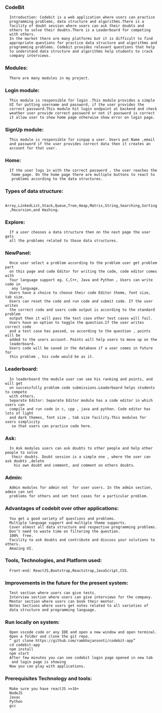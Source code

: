 ### CodeBit

      Introduction: Codebit is a web application where users can practice
      programming problems, data structure and algorithms.There is a
      facility of doubt session where users can ask their doubts and
      others to solve their doubts.There is a Leaderboard for competing
      with others.
      In the market there are many platforms but it is difficult to find
      appropriate questions for practice data structure and algorithms and
      programming problems. Codebit provides relevant questions that help
      to understand data structure and algorithms help students to crack
      company interviews.

### Modules:

      There are many modules in my project.

### Login module:

      This module is responsible for login .This module provides a simple
      UI for putting username and password, if the user provides the
      correct password.This module hit login endpoint at backend and check
      weather user provide correct password or not if password is correct
      it allow user to show home page otherwise show error on login page.

### SignUp module:

      This module is responsible for singup a user. Users put Name ,email
      and password if the user provides correct data then it creates an
      account for that user.

### Home:

      If the user logs in with the correct password , the user reaches the
       home page. On the home page there are multiple buttons to react to
       problems according to the data structures.

### Types of data structure:

      Array,LinkedList,Stack,Queue,Tree,Heap,Matrix,String,Searching,Sorting
      ,Recursion,and Hashing.

### Explore:

      If a user chooses a data structure then on the next page the user gets
      all the problems related to those data structures.

### NewPanel:

      Once user select a problem according to the problem user get problem part
      on this page and code Editor for writing the code, code editor comes with
      four language support eg. C,C++, Java and Python , Users can write code in
       any language.
      Users have a choice to choose their code Editor theme, font size, tab size.
      Users can reset the code and run code and submit code. If the user writes
      the correct code and users code output is according to the standard problem
      output then it will pass the test case other test cases will fail.
      Users have an option to toggle the question.If the user writes correct code
      and a test case has passed, so according to the question , points will be
      added to the users account. Points will help users to move up on the
      leaderboard.
      Users code will be saved in the database if a user comes in future for
      this problem , his code would be as it.

### Leaderboard:

      In leaderboard the module user can see his ranking and points, and will get
      on successfully problem code submissions.Leaderboard helps students to compete
      with others.
      Separate Editor: Separate Editor module has a code editor in which users can
      compile and run code in c, cpp , java and python. Code editor has lots of light
      and dark themes, font size , tab size facility.This modules for users simplicity
       so that users can practice code here.

### Ask:

      In Ask modules users can ask doubts to other people and help other people to solve
       their doubts. Doubt session is a simple one , where the user can ask doubts ,delete
        his own doubt and comment, and comment on others doubts.

### Admin:

      Admin modules for admin not  for user users. In the admin section, admin can set
      problems for others and set test cases for a particular problem.

### Advantages of codebit over other applications:

      You get a good variety of questions and problems.
      Multiple language support and multiple theme supports.
      Cover almost all data structure and respective programming problems.
      Don’t need to waste time on filtering the question.
      100%  free.
      Facility to ask doubts and contribute and discuss your solutions to others.
      Amazing UI.

### Tools, Technologies, and Platform used:

      Front-end: ReactJS,Bootstrap,Reactstrap,JavaScript,CSS.

### Improvements in the future for the present system:

      Test section where users can give tests.
      Interview section where users can give interviews for the company.
      Mentor section where users can book their mentor.
      Notes Sections where users get notes related to all varieties of
      data structure and programming language.

### Run locally on system:

      Open vscode code or any IDE and open a new window and open terminal.
      Open a folder and clone the git repo.
      “ git clone https://github.com/rambhajansonti/codebit-app”
      cd codebit-app
      npm install
      npm start
      After few minutes you can see codebit login page opened in new tab
       and login page is showing
      Now you can play with applications.

### Prerequisites Technology and tools:

      Make sure you have reactJS >=16+
      NodeJS
      Javac
      Python
      gcc
